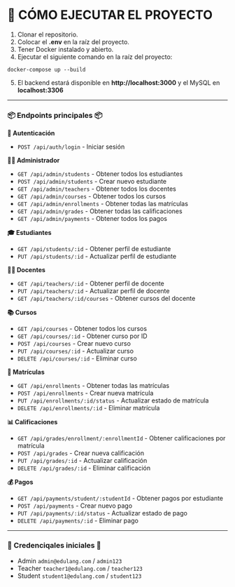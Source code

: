 # 🚀 CÓMO EJECUTAR EL PROYECTO

1. Clonar el repositorio.
2. Colocar el **.env** en la raíz del proyecto.
3. Tener Docker instalado y abierto.
4. Ejecutar el siguiente comando en la raíz del proyecto:

```
docker-compose up --build
```

5. El backend estará disponible en **http://localhost:3000** y el MySQL en **localhost:3306**

---

### 📦 Endpoints principales 📦
**🔐 Autenticación**
* `POST /api/auth/login` - Iniciar sesión

**👨‍💼 Administrador**
* `GET /api/admin/students` - Obtener todos los estudiantes
* `POST /api/admin/students` - Crear nuevo estudiante
* `GET /api/admin/teachers` - Obtener todos los docentes
* `GET /api/admin/courses` - Obtener todos los cursos
* `GET /api/admin/enrollments` - Obtener todas las matrículas
* `GET /api/admin/grades` - Obtener todas las calificaciones
* `GET /api/admin/payments` - Obtener todos los pagos

**🎓 Estudiantes**
* `GET /api/students/:id` - Obtener perfil de estudiante
* `PUT /api/students/:id` - Actualizar perfil de estudiante

**👩‍🏫 Docentes**
* `GET /api/teachers/:id` - Obtener perfil de docente
* `PUT /api/teachers/:id` - Actualizar perfil de docente
* `GET /api/teachers/:id/courses` - Obtener cursos del docente

**📚 Cursos**
* `GET /api/courses` - Obtener todos los cursos
* `GET /api/courses/:id` - Obtener curso por ID
* `POST /api/courses` - Crear nuevo curso
* `PUT /api/courses/:id` - Actualizar curso
* `DELETE /api/courses/:id` - Eliminar curso

**📝 Matrículas**
* `GET /api/enrollments` - Obtener todas las matrículas
* `POST /api/enrollments` - Crear nueva matrícula
* `PUT /api/enrollments/:id/status` - Actualizar estado de matrícula
* `DELETE /api/enrollments/:id` - Eliminar matrícula

**📊 Calificaciones**
* `GET /api/grades/enrollment/:enrollmentId` - Obtener calificaciones por matrícula
* `POST /api/grades` - Crear nueva calificación
* `PUT /api/grades/:id` - Actualizar calificación
* `DELETE /api/grades/:id` - Eliminar calificación

**💰 Pagos**
* `GET /api/payments/student/:studentId` - Obtener pagos por estudiante
* `POST /api/payments` - Crear nuevo pago
* `PUT /api/payments/:id/status` - Actualizar estado de pago
* `DELETE /api/payments/:id` - Eliminar pago
---

### 🔑 Credenciqales iniciales 🔑
* Admin `admin@edulang.com` / `admin123`
* Teacher `teacher1@edulang.com` / `teacher123`
* Student `student1@edulang.com` / `student123`